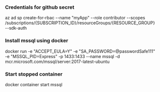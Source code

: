 
### Credentials for github secret
az ad sp create-for-rbac --name "myApp" --role contributor --scopes /subscriptions/{SUBSCRIPTION_ID}/resourceGroups/{RESOURCE_GROUP} --sdk-auth

### Install mssql using docker
docker run -e "ACCEPT_EULA=Y" -e "SA_PASSWORD=@passwordSafe111" -e "MSSQL_PID=Express" -p 1433:1433 --name mssql -d mcr.microsoft.com/mssql/server:2017-latest-ubuntu

### Start stopped container
docker container start mssql

